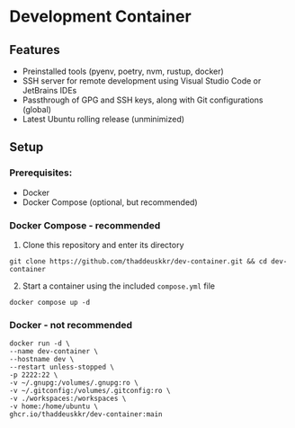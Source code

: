 # Development Container

## Features
- Preinstalled tools (pyenv, poetry, nvm, rustup, docker)
- SSH server for remote development using Visual Studio Code or JetBrains IDEs
- Passthrough of GPG and SSH keys, along with Git configurations (global)
- Latest Ubuntu rolling release (unminimized)

## Setup
### Prerequisites:
- Docker
- Docker Compose (optional, but recommended)
### Docker Compose - recommended
1. Clone this repository and enter its directory
```
git clone https://github.com/thaddeuskkr/dev-container.git && cd dev-container
```
2. Start a container using the included `compose.yml` file
```
docker compose up -d
```
### Docker - not recommended
```
docker run -d \
--name dev-container \
--hostname dev \
--restart unless-stopped \
-p 2222:22 \
-v ~/.gnupg:/volumes/.gnupg:ro \
-v ~/.gitconfig:/volumes/.gitconfig:ro \
-v ./workspaces:/workspaces \
-v home:/home/ubuntu \
ghcr.io/thaddeuskkr/dev-container:main
```